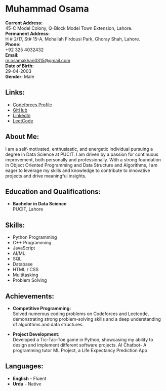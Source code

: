 # Muhammad Osama

**Current Address:**                            
45-C Model Colony, Q-Block Model Town Extension, Lahore.                      
**Permanent Address:**  
H # 2/17, St# 15-A, Mohallah Firdousi Park, Ghoray Shah, Lahore.  
**Phone:**  
+92 325 4032432  
**Email:**  
[m.osamakhan0315@gmail.com](mailto:m.osamakhan0315@gmail.com)  
**Date of Birth:**  
29-04-2003       
**Gender:** Male  

## Links:
- [Codeforces Profile](https://codeforces.com/profile/OSAMA_KHAN)
- [GitHub](https://github.com/ok315)
- [LinkedIn](https://www.linkedin.com/in/muhammad-osama-khan-4573a6295/)
- [LeetCode](https://leetcode.com/u/osama_k/)

## About Me:
I am a self-motivated, enthusiastic, and energetic individual pursuing a degree in Data Science at PUCIT. I am driven by a passion for continuous improvement, both personally and professionally. With a strong foundation in Object Oriented Programming and Data Structure and Algorithms, I am eager to leverage my skills and knowledge to contribute to innovative projects and drive meaningful insights.

## Education and Qualifications:
- **Bachelor in Data Science**  
  PUCIT, Lahore

## Skills:
- Python Programming
- C++ Programming
- JavaScript
- AI/ML 
- SQL
- Database
- HTML / CSS
- Multitasking
- Problem Solving


## Achievements:
- **Competitive Programming:**  
  Solved numerous coding problems on Codeforces and Leetcode, demonstrating strong problem-solving skills and a deep understanding of algorithms and data structures.

- **Project Development:**  
  Developed a Tic-Tac-Toe game in Python, showcasing my ability to design and implement different software projects.
  AI Chatbot- A programming tutor
  ML Project, a Life Expectancy Prediction App

## Languages:
- **English** - Fluent
- **Urdu** - Native

